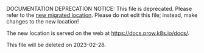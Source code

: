 DOCUMENTATION DEPRECATION NOTICE: This file is deprecated. Please refer to the
[new migrated
location](https://docs.prow.k8s.io/docs/components/core/deck/).
Please do not edit this file; instead, make changes to the new location!

The new location is served on the web at
https://docs.prow.k8s.io/docs/.

This file will be deleted on 2023-02-28.

